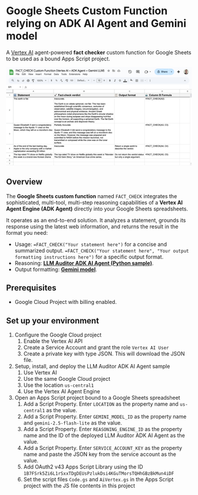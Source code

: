 # Google Sheets Custom Function relying on ADK AI Agent and Gemini model

A [Vertex AI](https://cloud.google.com/vertex-ai) agent-powered **fact checker** custom function for Google Sheets to be used as a bound Apps Script project.

![](./images/showcase.png)

## Overview

The **Google Sheets custom function** named `FACT_CHECK` integrates the sophisticated, multi-tool, multi-step reasoning capabilities of a **Vertex AI Agent Engine (ADK Agent)** directly into your Google Sheets spreadsheets.

It operates as an end-to-end solution. It analyzes a statement, grounds its response using the latest web information, and returns the result in the format you need:

  * Usage: `=FACT_CHECK("Your statement here")` for a concise and summarized output. `=FACT_CHECK("Your statement here", "Your output formatting instructions here")` for a specific output format.
  * Reasoning: [**LLM Auditor ADK AI Agent (Python sample)**](https://github.com/google/adk-samples/tree/main/python/agents/llm-auditor).
  * Output formatting: [**Gemini model**](https://cloud.google.com/vertex-ai/generative-ai/docs/models).

## Prerequisites

* Google Cloud Project with billing enabled.

## Set up your environment

1. Configure the Google Cloud project
   1. Enable the Vertex AI API
   1. Create a Service Account and grant the role `Vertex AI User`
   1. Create a private key with type JSON. This will download the JSON file.
1. Setup, install, and deploy the LLM Auditor ADK AI Agent sample
   1. Use Vertex AI
   1. Use the same Google Cloud project
   1. Use the location `us-central1`
   1. Use the Vertex AI Agent Engine
1. Open an Apps Script project bound to a Google Sheets spreadsheet
   1. Add a Script Property. Enter `LOCATION` as the property name and `us-central1` as the value. 
   1. Add a Script Property. Enter `GEMINI_MODEL_ID` as the property name and `gemini-2.5-flash-lite` as the value. 
   1. Add a Script Property. Enter `REASONING_ENGINE_ID` as the property name and the ID of the deployed LLM Auditor ADK AI Agent as the value. 
   1. Add a Script Property. Enter `SERVICE_ACCOUNT_KEY` as the property name and paste the JSON key from the service account as the value. 
   1. Add OAuth2 v43 Apps Script Library using the ID `1B7FSrk5Zi6L1rSxxTDgDEUsPzlukDsi4KGuTMorsTQHhGBzBkMun4iDF`
   1. Set the script files `Code.gs` and `AiVertex.gs` in the Apps Script project with the JS file contents in this project
